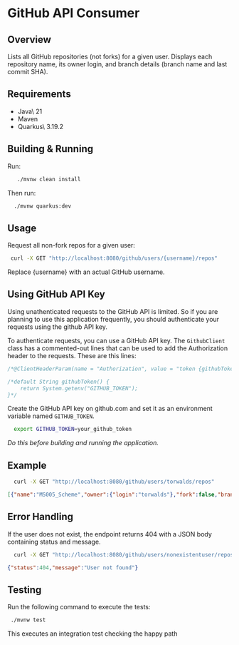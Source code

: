 # GitHub API Consumer

## Overview
Lists all GitHub repositories (not forks) for a given user.
Displays each repository name, its owner login, and branch details (branch name and last commit SHA).

## Requirements
- Java\ 21
- Maven
- Quarkus\ 3.19.2

## Building \& Running
Run:
```bash
   ./mvnw clean install
```
Then run:
```bash
  ./mvnw quarkus:dev
```
   
## Usage
Request all non-fork repos for a given user:
   ```bash
    curl -X GET "http://localhost:8080/github/users/{username}/repos"
   ```
Replace {username} with an actual GitHub username.

## Using GitHub API Key
Using unathenticated requests to the GitHub API is limited. So if you are planning to use this application frequently, you should authenticate your requests using the github API key.

To authenticate requests, you can use a GitHub API key. The `GithubClient` class has a commented-out lines that can be used to add the Authorization header to the requests. These are this lines:
```java
/*@ClientHeaderParam(name = "Authorization", value = "token {githubToken}")*/
```

```java
/*default String githubToken() {
    return System.getenv("GITHUB_TOKEN");
}*/
```
Create the GitHub API key on github.com and set it as an environment variable named `GITHUB_TOKEN`.

```bash
  export GITHUB_TOKEN=your_github_token
```

*Do this before building and running the application.*

## Example
```bash
  curl -X GET "http://localhost:8080/github/users/torwalds/repos"
```
```json
[{"name":"MS005_Scheme","owner":{"login":"torwalds"},"fork":false,"branches":[{"name":"main","commit":{"sha":"1aae87c8ec41854c49f7195c76eeb7d60e826a1f"}}]}]
```

## Error Handling
If the user does not exist, the endpoint returns 404 with a JSON body containing status and message.
```bash
  curl -X GET "http://localhost:8080/github/users/nonexistentuser/repos"
```
```json
{"status":404,"message":"User not found"}
```


## Testing
Run the following command to execute the tests:
   ```bash
    ./mvnw test
   ```
This executes an integration test checking the happy path
